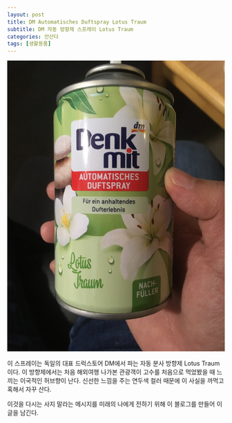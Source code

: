 ```yaml
---
layout: post
title: DM Automatisches Duftspray Lotus Traum
subtitle: DM 자동 방향제 스프레이 Lotus Traum
categories: 안산다
tags: [생활용품]
---
```

![Lotus Traum](/assets/images/posts/IMG_2630.JPG)

이 스프레이는 독일의 대표 드럭스토어 DM에서 파는 자동 분사 방향제 Lotus Traum 이다. 이 방향제에서는 처음 해외여행 나가본 관광객이 고수를 처음으로 먹었봤을 때 느끼는 이국적인 허브향이 난다. 신선한 느낌을 주는 연두색 컬러 때문에 이 사실을 까먹고 혹해서 자꾸 산다. 

이것을 다시는 사지 말라는 메시지를 미래의 나에게 전하기 위해 이 블로그를 만들어 이 글을 남긴다. 
